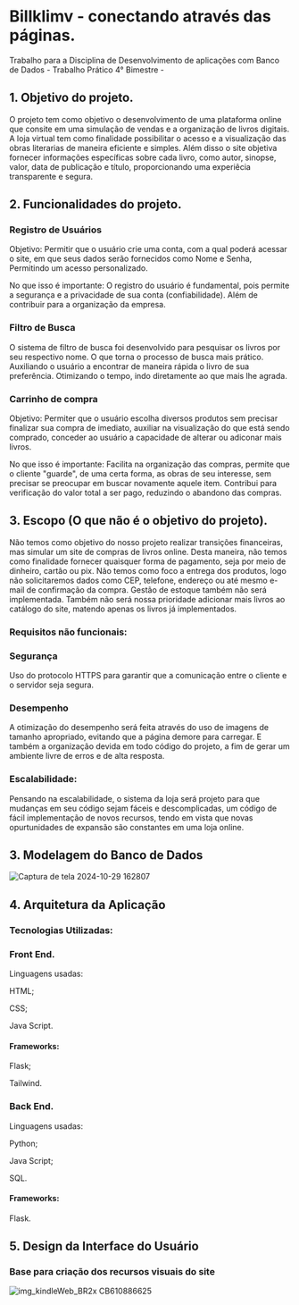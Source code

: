 <h1>Billklimv - conectando através das páginas.</h1>
Trabalho para a Disciplina de Desenvolvimento de aplicações com Banco de Dados - Trabalho Prático 4° Bimestre -

## 1. Objetivo do projeto.

O projeto tem como objetivo o desenvolvimento de uma plataforma online que consite em uma simulação de vendas e a organização de livros digitais. A loja virtual tem como finalidade possibilitar o acesso e a visualização das obras literarias de maneira eficiente e simples. 
Além disso o site objetiva fornecer informações específicas sobre cada livro, como autor, sinopse, valor, data de publicação e título, proporcionando uma experiêcia transparente e segura.


## 2. Funcionalidades do projeto.
### Registro de Usuários 
Objetivo: Permitir que o usuário crie uma conta, com a qual poderá acessar o site, em que seus dados serão fornecidos como Nome e Senha, Permitindo um acesso personalizado.

No que isso é importante: O registro do usuário é fundamental, pois permite a segurança e a privacidade de sua conta (confiabilidade). Além de contribuir para a organização da empresa.

### Filtro de Busca 
O sistema de filtro de busca foi desenvolvido para pesquisar os livros por seu respectivo nome.
O que torna o processo de busca mais prático. Auxiliando o usuário a encontrar de maneira rápida o livro de sua preferência. Otimizando o tempo, indo diretamente ao que mais lhe agrada.  

### Carrinho de compra 
Objetivo: Permiter que o usuário escolha diversos produtos sem precisar finalizar sua compra de imediato, auxiliar na visualização do que está sendo comprado, conceder ao usuário a capacidade de alterar ou adiconar mais livros. 

No que isso é importante: Facilita na organização das compras, permite que o cliente "guarde", de uma certa forma, as obras de seu interesse, sem precisar se preocupar em buscar novamente aquele item. Contribui para verificação do valor total a ser pago, reduzindo o abandono das compras. 

## 3. Escopo (O que não é o objetivo do projeto).

Não temos como objetivo do nosso projeto realizar transições financeiras, mas simular um site de compras de livros online. Desta maneira, não temos como finalidade fornecer quaisquer forma de pagamento, seja por meio de dinheiro, cartão ou pix. Não temos como foco a entrega dos produtos, logo não solicitaremos dados como CEP, telefone, endereço ou até mesmo e-mail de confirmação da compra. Gestão de estoque também não será implementada. Também não será nossa prioridade adicionar mais livros ao catálogo do site, matendo apenas os livros já implementados. 





### Requisitos não funcionais:

### Segurança 
Uso do protocolo HTTPS para garantir que a comunicação entre o cliente e o servidor seja segura.

### Desempenho 
A otimização do desempenho será feita através do uso de imagens de tamanho apropriado, evitando que a página demore para carregar. E também a organização devida em todo código do projeto, a fim de gerar um ambiente livre de erros e de alta resposta.  

### Escalabilidade:
Pensando na escalabilidade, o sistema da loja será projeto para que mudanças em seu código sejam fáceis e descomplicadas, um código de fácil implementação de novos recursos, tendo em vista que novas opurtunidades de expansão são constantes em uma loja online.

## 3. Modelagem do Banco de Dados

![Captura de tela 2024-10-29 162807](https://github.com/user-attachments/assets/21397fd3-c2cf-43c3-b848-ce080aec6b97)

## 4. Arquitetura da Aplicação

### Tecnologias Utilizadas: 

### Front End.
Linguagens usadas: 

HTML;

CSS;

Java Script. 

#### Frameworks:

Flask;

Tailwind.

### Back End.
Linguagens usadas: 

Python;

Java Script;

SQL.  

#### Frameworks:

Flask.

## 5. Design da Interface do Usuário

### Base para criação dos recursos visuais do site

![img_kindleWeb_BR2x _CB610886625_](https://github.com/user-attachments/assets/fa2b734a-8cee-40a6-aa21-91a081677b16)
